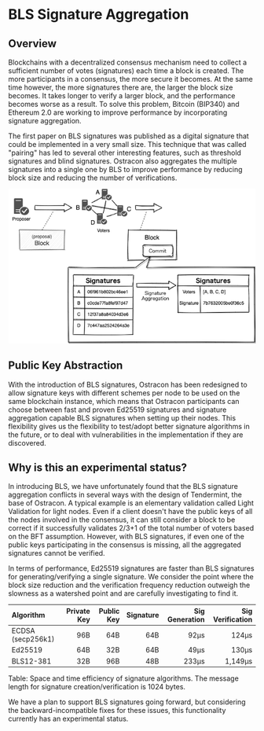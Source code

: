 # BLS Signature Aggregation

## Overview

Blockchains with a decentralized consensus mechanism need to collect a sufficient number of votes (signatures) each time a block is created. The more participants in a consensus, the more secure it becomes. At the same time however, the more signatures there are, the larger the block size becomes. It takes longer to verify a larger block, and the performance becomes worse as a result. To solve this problem, Bitcoin (BIP340) and Ethereum 2.0 are working to improve performance by incorporating signature aggregation.

The first paper on BLS signatures was published as a digital signature that could be implemented in a very small size. This technique that was called "pairing" has led to several other interesting features, such as threshold signatures and blind signatures. Ostracon also aggregates the multiple signatures into a single one by BLS to improve performance by reducing block size and reducing the number of verifications.

![BLS Signature Aggregation](bls_signature_aggregation.png)

## Public Key Abstraction

With the introduction of BLS signatures, Ostracon has been redesigned to allow signature keys with different schemes per node to be used on the same blockchain instance, which means that Ostracon participants can choose between fast and proven Ed25519 signatures and signature aggregation capable BLS signatures when setting up their nodes. This flexibility gives us the flexibility to test/adopt better signature algorithms in the future, or to deal with vulnerabilities in the implementation if they are discovered.

## Why is this an experimental status?

In introducing BLS, we have unfortunately found that the BLS signature aggregation conflicts in several ways with the design of Tendermint, the base of Ostracon. A typical example is an elementary validation called Light Validation for light nodes. Even if a client doesn't have the public keys of all the nodes involved in the consensus, it can still consider a block to be correct if it successfully validates 2/3+1 of the total number of voters based on the BFT assumption. However, with BLS signatures, if even one of the public keys participating in the consensus is missing, all the aggregated signatures cannot be verified.

In terms of performance, Ed25519 signatures are faster than BLS signatures for generating/verifying a single signature. We consider the point where the block size reduction and the verification frequency reduction outweigh the slowness as a watershed point and are carefully investigating to find it.

| Algorithm         | Private Key | Public Key | Signature | Sig Generation | Sig Verification |
| :---------------- | ----------: | ---------: | --------: | -------------: | ---------------: |
| ECDSA (secp256k1) |         96B |        64B |       64B |           92μs |            124μs |
| Ed25519           |         64B |        32B |       64B |           49μs |            130μs |
| BLS12-381         |         32B |        96B |       48B |          233μs |          1,149μs |

Table: Space and time efficiency of signature algorithms. The message length for signature creation/verification is 1024 bytes.

We have a plan to support BLS signatures going forward, but considering the backward-incompatible fixes for these issues, this functionality currently has an experimental status.
